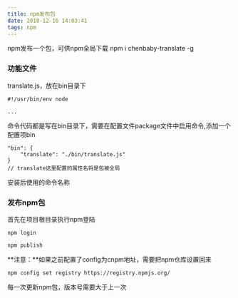 ```yaml
---
title: npm发布包
date: 2018-12-16 14:03:41
tags: npm
---
```

npm发布一个包，可供npm全局下载
npm i chenbaby-translate -g
<!-- more -->
### 功能文件
translate.js，放在bin目录下
```
#!/usr/bin/env node

...
```
命令代码都是写在bin目录下，需要在配置文件package文件中启用命令,添加一个配置项bin
```
"bin": {
    "translate": "./bin/translate.js"
}
// translate这里配置的属性名将是包被全局
```
安装后使用的命令名称
### 发布npm包
首先在项目根目录执行npm登陆
```
npm login 

npm publish
```
**注意：**如果之前配置了config为cnpm地址，需要把npm仓库设置回来

```
npm config set registry https://registry.npmjs.org/
```
每一次更新npm包，版本号需要大于上一次